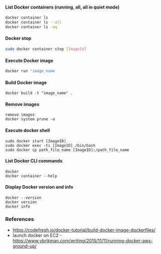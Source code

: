 #### List Docker containers (running, all, all in quiet mode)
```sh
docker container ls
docker container ls --all
docker container ls -aq
```

#### Docker stop
```sh
sudo docker container stop [ImageId]
```

#### Execute Docker image
```sh
docker run "image_name
```

#### Build Docker image
```
docker build -t "image_name" .
```

#### Remove images
```
remove images
docker system prune -a
```

#### Execute docker shell
```
sudo docker start [ImageID]
sudo docker exec -ti [ImageID] /bin/bash
sudo docker cp path_file_name [ImageID]:/path_file_name
```

#### List Docker CLI commands
```
docker
docker container --help
```

#### Display Docker version and info
```
docker --version
docker version
docker info
```

### References
* https://codefresh.io/docker-tutorial/build-docker-image-dockerfiles/
* launch docker on EC2 - https://www.ybrikman.com/writing/2015/11/11/running-docker-aws-ground-up/
